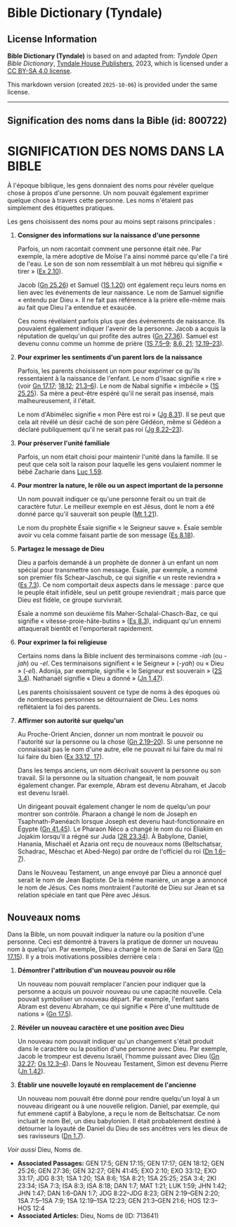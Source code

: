 # Bible Dictionary (Tyndale)

## License Information

**Bible Dictionary (Tyndale)** is based on and adapted from: _Tyndale Open Bible Dictionary_, [Tyndale House Publishers](https://tyndaleopenresources.com/), 2023, which is licensed under a [CC BY-SA 4.0 license](https://creativecommons.org/licenses/by-sa/4.0/legalcode.en).

This markdown version (created `2025-10-06`) is provided under the same license.



--------------------------------

## Signification des noms dans la Bible (id: 800722)

**SIGNIFICATION DES NOMS DANS LA BIBLE**
========================================

À l'époque biblique, les gens donnaient des noms pour révéler quelque chose à propos d'une personne. Un nom pouvait également exprimer quelque chose à travers cette personne. Les noms n'étaient pas simplement des étiquettes pratiques.

Les gens choisissent des noms pour au moins sept raisons principales :

1. **Consigner des informations sur la naissance d'une personne**

    Parfois, un nom racontait comment une personne était née. Par exemple, la mère adoptive de Moïse l'a ainsi nommé parce qu'elle l'a tiré de l'eau. Le son de son nom ressemblait à un mot hébreu qui signifie « tirer » ([Ex 2\.10](https://ref.ly/Exod2:10)).

    Jacob ([Gn 25\.26](https://ref.ly/Gen25:26)) et Samuel ([1S 1\.20](https://ref.ly/1Sam1:20)) ont également reçu leurs noms en lien avec les événements de leur naissance. Le nom de Samuel signifie « entendu par Dieu ». Il ne fait pas référence à la prière elle\-même mais au fait que Dieu l'a entendue et exaucée.

    Ces noms révélaient parfois plus que des événements de naissance. Ils pouvaient également indiquer l'avenir de la personne. Jacob a acquis la réputation de quelqu'un qui profite des autres ([Gn 27\.36](https://ref.ly/Gen27:36)). Samuel est devenu connu comme un homme de prière ([1S 7\.5–9](https://ref.ly/1Sam7:5-1Sam7:9); [8\.6, 21](https://ref.ly/1Sam8:6); [12\.19–23](https://ref.ly/1Sam12:19-1Sam12:23)).

2. **Pour exprimer les sentiments d'un parent lors de la naissance**

    Parfois, les parents choisissent un nom pour exprimer ce qu'ils ressentaient à la naissance de l'enfant. Le nom d'Isaac signifie « rire » (voir [Gn 17\.17](https://ref.ly/Gen17:17); [18\.12](https://ref.ly/Gen18:12); [21\.3–6](https://ref.ly/Gen21:3-Gen21:6)). Le nom de Nabal signifie « imbécile » ([1S 25\.25](https://ref.ly/1Sam25:25)). Sa mère a peut\-être espéré qu'il ne serait pas insensé, mais malheureusement, il l'était.

    Le nom d'Abimélec signifie « mon Père est roi » ([Jg 8\.31](https://ref.ly/Judg8:31)). Il se peut que cela ait révélé un désir caché de son père Gédéon, même si Gédéon a déclaré publiquement qu'il ne serait pas roi ([Jg 8\.22–23](https://ref.ly/Judg8:22-Judg8:23)).

3. **Pour préserver l'unité familiale**

    Parfois, un nom était choisi pour maintenir l'unité dans la famille. Il se peut que cela soit la raison pour laquelle les gens voulaient nommer le bébé Zacharie dans [Luc 1\.59](https://ref.ly/Luke1:59).

4. **Pour montrer la nature, le rôle ou un aspect important de la personne**

    Un nom pouvait indiquer ce qu'une personne ferait ou un trait de caractère futur. Le meilleur exemple en est Jésus, dont le nom a été donné parce qu'il sauverait son peuple ([Mt 1\.21](https://ref.ly/Matt1:21)).

    Le nom du prophète Ésaïe signifie « le Seigneur sauve ». Ésaïe semble avoir vu cela comme faisant partie de son message ([Es 8\.18](https://ref.ly/Isa8:18)).

5. **Partagez le message de Dieu**

    Dieu a parfois demandé à un prophète de donner à un enfant un nom spécial pour transmettre son message. Ésaïe, par exemple, a nommé son premier fils Schear\-Jaschub, ce qui signifie « un reste reviendra » ([Es 7\.3](https://ref.ly/Isa7:3)). Ce nom comportait deux aspects dans le message : parce que le peuple était infidèle, seul un petit groupe reviendrait ; mais parce que Dieu est fidèle, ce groupe survivrait.

    Ésaïe a nommé son deuxième fils Maher\-Schalal\-Chasch\-Baz, ce qui signifie « vitesse\-proie\-hâte\-butins » ([Es 8\.3](https://ref.ly/Isa8:3)), indiquant qu'un ennemi attaquerait bientôt et l'emporterait rapidement.

6. **Pour exprimer la foi religieuse**

    Certains noms dans la Bible incluent des terminaisons comme *\-iah* (ou *\-jah*) ou *\-el*. Ces terminaisons signifient « le Seigneur » (*\-yah*) ou « Dieu » (*\-el*). Adonija, par exemple, signifie « le Seigneur est souverain » ([2S 3\.4](https://ref.ly/2Sam3:4)). Nathanaël signifie « Dieu a donné » ([Jn 1\.47](https://ref.ly/John1:47)).

    Les parents choisissaient souvent ce type de noms à des époques où de nombreuses personnes se détournaient de Dieu. Les noms reflétaient la foi des parents.

7. **Affirmer son autorité sur quelqu'un**

    Au Proche\-Orient Ancien, donner un nom montrait le pouvoir ou l'autorité sur la personne ou la chose ([Gn 2\.19–20](https://ref.ly/Gen2:19-Gen2:20)). Si une personne ne connaissait pas le nom d'une autre, elle ne pouvait ni lui faire du mal ni lui faire du bien ([Ex 33\.12, 17](https://ref.ly/Exod33:12)).

    Dans les temps anciens, un nom décrivait souvent la personne ou son travail. Si la personne ou la situation changeait, le nom pouvait également changer. Par exemple, Abram est devenu Abraham, et Jacob est devenu Israël.

    Un dirigeant pouvait également changer le nom de quelqu'un pour montrer son contrôle. Pharaon a changé le nom de Joseph en Tsaphnath\-Paenéach lorsque Joseph est devenu haut\-fonctionnaire en Égypte ([Gn 41\.45](https://ref.ly/Gen41:45)). Le Pharaon Néco a changé le nom du roi Éliakim en Jojakim lorsqu'il a régné sur Juda ([2R 23\.34](https://ref.ly/2Kgs23:34)). À Babylone, Daniel, Hanania, Mischaël et Azaria ont reçu de nouveaux noms (Beltschatsar, Schadrac, Méschac et Abed\-Nego) par ordre de l'officiel du roi ([Dn 1\.6–7](https://ref.ly/Dan1:6-Dan1:7)).

    Dans le Nouveau Testament, un ange envoyé par Dieu a annoncé quel serait le nom de Jean Baptiste. De la même manière, un ange a annoncé le nom de Jésus. Ces noms montraient l'autorité de Dieu sur Jean et sa relation spéciale en tant que Père avec Jésus.

Nouveaux noms
-------------

Dans la Bible, un nom pouvait indiquer la nature ou la position d'une personne. Ceci est démontré à travers la pratique de donner un nouveau nom à quelqu'un. Par exemple, Dieu a changé le nom de Saraï en Sara ([Gn 17\.15](https://ref.ly/Gen17:15)). Il y a trois motivations possibles derrière cela :

1. **Démontrer l'attribution d'un nouveau pouvoir ou rôle**

    Un nouveau nom pouvait remplacer l'ancien pour indiquer que la personne a acquis un pouvoir nouveau ou une capacité nouvelle. Cela pouvait symboliser un nouveau départ. Par exemple, l'enfant sans Abram est devenu Abraham, ce qui signifie « Père d'une multitude de nations » ([Gn 17\.5](https://ref.ly/Gen17:5)).

2. **Révéler un nouveau caractère et une position avec Dieu**

    Un nouveau nom pouvait indiquer qu'un changement s'était produit dans le caractère ou la position d'une personne avec Dieu. Par exemple, Jacob le trompeur est devenu Israël, l'homme puissant avec Dieu ([Gn 32\.27](https://ref.ly/Gen32:27); [Os 12\.3–4](https://ref.ly/Hos12:3-Hos12:4)). Dans le Nouveau Testament, Simon est devenu Pierre ([Jn 1\.42](https://ref.ly/John1:42)).

3. **Établir une nouvelle loyauté en remplacement de l'ancienne**

    Un nouveau nom pouvait être donné pour rendre quelqu'un loyal à un nouveau dirigeant ou à une nouvelle religion. Daniel, par exemple, qui fut emmené captif à Babylone, a reçu le nom de Beltschatsar. Ce nom incluait le nom Bel, un dieu babylonien. Il était probablement destiné à détourner la loyauté de Daniel du Dieu de ses ancêtres vers les dieux de ses ravisseurs ([Dn 1\.7](https://ref.ly/Dan1:7)).

*Voir aussi* Dieu, Noms de.

* **Associated Passages:** GEN 17:5; GEN 17:15; GEN 17:17; GEN 18:12; GEN 25:26; GEN 27:36; GEN 32:27; GEN 41:45; EXO 2:10; EXO 33:12; EXO 33:17; JDG 8:31; 1SA 1:20; 1SA 8:6; 1SA 8:21; 1SA 25:25; 2SA 3:4; 2KI 23:34; ISA 7:3; ISA 8:3; ISA 8:18; DAN 1:7; MAT 1:21; LUK 1:59; JHN 1:42; JHN 1:47; DAN 1:6–DAN 1:7; JDG 8:22–JDG 8:23; GEN 2:19–GEN 2:20; 1SA 7:5–1SA 7:9; 1SA 12:19–1SA 12:23; GEN 21:3–GEN 21:6; HOS 12:3–HOS 12:4
* **Associated Articles:** Dieu, Noms de (ID: 713641)

